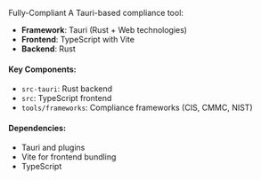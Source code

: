 Fully-Compliant
A Tauri-based compliance tool:

- **Framework**: Tauri (Rust + Web technologies)
- **Frontend**: TypeScript with Vite
- **Backend**: Rust

#### Key Components:
- `src-tauri`: Rust backend
- `src`: TypeScript frontend
- `tools/frameworks`: Compliance frameworks (CIS, CMMC, NIST)

#### Dependencies:
- Tauri and plugins
- Vite for frontend bundling
- TypeScript
